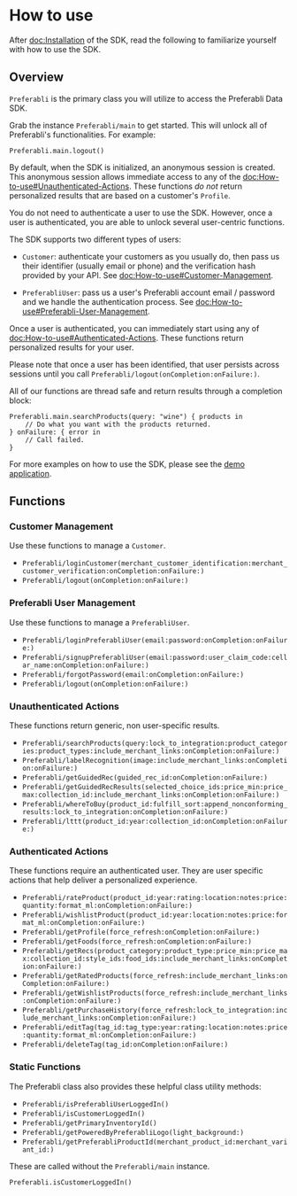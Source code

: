 # How to use

After <doc:Installation> of the SDK, read the following to familiarize yourself with how to use the SDK.

## Overview

``Preferabli`` is the primary class you will utilize to access the Preferabli Data SDK.

Grab the instance ``Preferabli/main`` to get started. This will unlock all of Preferabli's functionalities. For example:

```
Preferabli.main.logout()
```

By default, when the SDK is initialized, an anonymous session is created. This anonymous session allows immediate access to any of the <doc:How-to-use#Unauthenticated-Actions>. These functions *do not* return personalized results that are based on a customer's ``Profile``.

You do not need to authenticate a user to use the SDK. However, once a user is authenticated, you are able to unlock several user-centric functions.

The SDK supports two different types of users:

- ``Customer``: authenticate your customers as you usually do, then pass us their identifier (usually email or phone) and the verification hash provided by your API. See <doc:How-to-use#Customer-Management>.

- ``PreferabliUser``: pass us a user's Preferabli account email / password and we handle the authentication process. See <doc:How-to-use#Preferabli-User-Management>.

Once a user is authenticated, you can immediately start using any of <doc:How-to-use#Authenticated-Actions>. These functions return personalized results for your user.

Please note that once a user has been identified, that user persists across sessions until you call ``Preferabli/logout(onCompletion:onFailure:)``.

All of our functions are thread safe and return results through a completion block:

```
Preferabli.main.searchProducts(query: "wine") { products in
    // Do what you want with the products returned.
} onFailure: { error in
    // Call failed.
}
```

For more examples on how to use the SDK, please see the [demo application](https://github.com/winering/Preferabli-for-iOS).

## Functions


### Customer Management

Use these functions to manage a ``Customer``. 

- ``Preferabli/loginCustomer(merchant_customer_identification:merchant_customer_verification:onCompletion:onFailure:)``
- ``Preferabli/logout(onCompletion:onFailure:)``

### Preferabli User Management

Use these functions to manage a ``PreferabliUser``.

- ``Preferabli/loginPreferabliUser(email:password:onCompletion:onFailure:)``
- ``Preferabli/signupPreferabliUser(email:password:user_claim_code:cellar_name:onCompletion:onFailure:)``
- ``Preferabli/forgotPassword(email:onCompletion:onFailure:)``
- ``Preferabli/logout(onCompletion:onFailure:)``


### Unauthenticated Actions

These functions return generic, non user-specific results.

- ``Preferabli/searchProducts(query:lock_to_integration:product_categories:product_types:include_merchant_links:onCompletion:onFailure:)``
- ``Preferabli/labelRecognition(image:include_merchant_links:onCompletion:onFailure:)``
- ``Preferabli/getGuidedRec(guided_rec_id:onCompletion:onFailure:)``
- ``Preferabli/getGuidedRecResults(selected_choice_ids:price_min:price_max:collection_id:include_merchant_links:onCompletion:onFailure:)``
- ``Preferabli/whereToBuy(product_id:fulfill_sort:append_nonconforming_results:lock_to_integration:onCompletion:onFailure:)``
- ``Preferabli/lttt(product_id:year:collection_id:onCompletion:onFailure:)``


### Authenticated Actions

These functions require an authenticated user. They are user specific actions that help deliver a personalized experience.

- ``Preferabli/rateProduct(product_id:year:rating:location:notes:price:quantity:format_ml:onCompletion:onFailure:)``
- ``Preferabli/wishlistProduct(product_id:year:location:notes:price:format_ml:onCompletion:onFailure:)``
- ``Preferabli/getProfile(force_refresh:onCompletion:onFailure:)``
- ``Preferabli/getFoods(force_refresh:onCompletion:onFailure:)``
- ``Preferabli/getRecs(product_category:product_type:price_min:price_max:collection_id:style_ids:food_ids:include_merchant_links:onCompletion:onFailure:)``
- ``Preferabli/getRatedProducts(force_refresh:include_merchant_links:onCompletion:onFailure:)``
- ``Preferabli/getWishlistProducts(force_refresh:include_merchant_links:onCompletion:onFailure:)``
- ``Preferabli/getPurchaseHistory(force_refresh:lock_to_integration:include_merchant_links:onCompletion:onFailure:)``
- ``Preferabli/editTag(tag_id:tag_type:year:rating:location:notes:price:quantity:format_ml:onCompletion:onFailure:)``
- ``Preferabli/deleteTag(tag_id:onCompletion:onFailure:)``

### Static Functions

The Preferabli class also provides these helpful class utility methods:

- ``Preferabli/isPreferabliUserLoggedIn()``
- ``Preferabli/isCustomerLoggedIn()``
- ``Preferabli/getPrimaryInventoryId()``
- ``Preferabli/getPoweredByPreferabliLogo(light_background:)``
- ``Preferabli/getPreferabliProductId(merchant_product_id:merchant_variant_id:)``

These are called without the ``Preferabli/main`` instance.

```
Preferabli.isCustomerLoggedIn()
```
